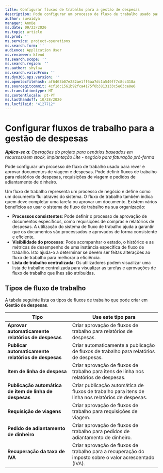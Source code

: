```yaml
---
title: Configurar fluxos de trabalho para a gestão de despesas
description: Pode configurar um processo de fluxo de trabalho usado para rever e aprovar documentos de viagem e despesas.
author: suvaidya
manager: AnnBe
ms.date: 09/23/2020
ms.topic: article
ms.prod: ''
ms.service: project-operations
ms.search.form: ''
audience: Application User
ms.reviewer: kfend
ms.search.scope: ''
ms.search.region: ''
ms.author: shylaw
ms.search.validFrom: ''
ms.dyn365.ops.version: ''
ms.openlocfilehash: af6463b07e282ae1ff6aa7dc1a540ff7c8cc318a
ms.sourcegitcommit: 4cf1dc1561b92fca4175f0b3813133c5e63ce8e6
ms.translationtype: HT
ms.contentlocale: pt-PT
ms.lasthandoff: 10/28/2020
ms.locfileid: "4127712"
---
```

# <a name="set-up-workflows-for-expense-management"></a>Configurar fluxos de trabalho para a gestão de despesas

_**Aplica-se a:** Operações do projeto para cenários baseados em recursos/sem stock, implantação Lite - negócio para faturação pró-forma_

Pode configurar um processo de fluxo de trabalho usado para rever e aprovar documentos de viagem e despesas. Pode definir fluxos de trabalho para relatórios de despesas, requisições de viagem e pedidos de adiantamento de dinheiro.

Um fluxo de trabalho representa um processo de negócio e define como um documento flui através do sistema. O fluxo de trabalho também indica quem deve completar uma tarefa ou aprovar um documento. Existem vários benefícios ao usar o sistema de fluxo de trabalho na sua organização:

- **Processos consistentes**: Pode definir o processo de aprovação de documentos específicos, como requisições de compras e relatórios de despesas. A utilização do sistema de fluxo de trabalho ajuda a garantir que os documentos são processados e aprovados de forma consistente e eficiente.
- **Visibilidade do processo**: Pode acompanhar o estado, o histórico e as métricas de desempenho de uma instância específica de fluxo de trabalho. Isto ajuda-o a determinar se devem ser feitas alterações ao fluxo de trabalho para melhorar a eficiência.
- **Lista de trabalho centralizada**: Os utilizadores podem visualizar uma lista de trabalho centralizada para visualizar as tarefas e aprovações de fluxo de trabalho que lhes são atribuídas. 

## <a name="workflow-types"></a>Tipos de fluxo de trabalho

A tabela seguinte lista os tipos de fluxos de trabalho que pode criar em **Gestão de despesas**.


|              <strong>Tipo</strong>              |                   <strong>Use este tipo para</strong>                   |
|-------------------------------------------------|-----------------------------------------------------------------------|
|   <strong>Aprovar automaticamente relatórios de despesas</strong> |            Criar aprovação de fluxos de trabalho para relatórios de despesas.             |
|  <strong>Publicar automaticamente relatórios de despesas</strong>   |        Criar automaticamente a publicação de fluxos de trabalho para relatórios de despesas.        |
|       <strong>Item de linha de despesa</strong>        |     Criar aprovação de fluxos de trabalho para itens de linha nos relatórios de despesas.      |
| <strong>Publicação automática de item de linha de despesas</strong> | Criar publicação automática de fluxos de trabalho para itens de linha nos relatórios de despesas. |
|       <strong>Requisição de viagens</strong>       |          Criar aprovação de fluxos de trabalho para requisições de viagem.           |
|      <strong>Pedido de adiantamento de dinheiro</strong>      |         Criar aprovação de fluxos de trabalho para pedidos de adiantamento de dinheiro.          |
|        <strong>Recuperação da taxa de IVA</strong>        | Criar aprovação de fluxos de trabalho para a recuperação do imposto sobre o valor acrescentado (IVA).  |
